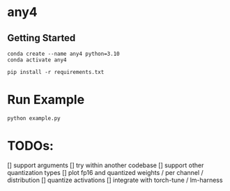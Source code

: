 # any4

## Getting Started
```
conda create --name any4 python=3.10
conda activate any4

pip install -r requirements.txt
```

# Run Example
```
python example.py
```

# TODOs:
[] support arguments
[] try within another codebase
[] support other quantization types
[] plot fp16 and quantized weights / per channel / distribution
[] quantize activations
[] integrate with torch-tune / lm-harness